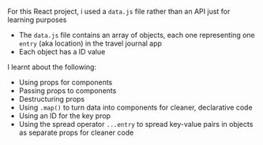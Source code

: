 For this React project, i used a `data.js` file rather than an API just for learning purposes
- The `data.js` file contains an array of objects, each one representing one `entry` (aka location) in the travel journal app
- Each object has a ID value

I learnt about the following:
- Using props for components
- Passing props to components
- Destructuring props
- Using `.map()` to turn data into components for cleaner, declarative code
- Using an ID for the key prop
- Using the spread operator `...entry` to spread key-value pairs in objects as separate props for cleaner code

